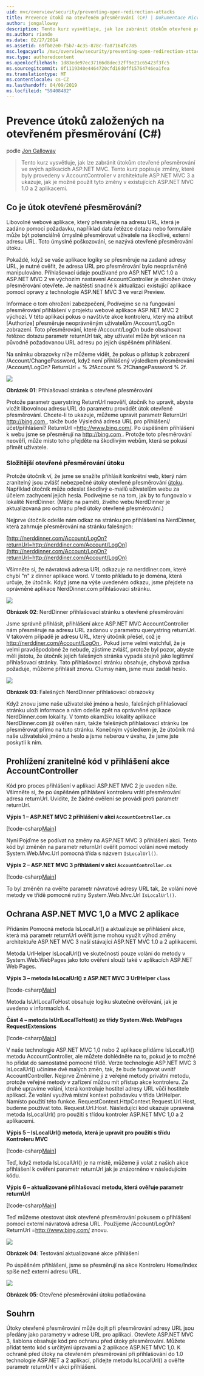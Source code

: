 ```yaml
---
uid: mvc/overview/security/preventing-open-redirection-attacks
title: Prevence útoků na otevřeném přesměrování (C#) | Dokumentace Microsoftu
author: jongalloway
description: Tento kurz vysvětluje, jak lze zabránit útokům otevřené přesměrování ve svých aplikacích ASP.NET MVC. Tento kurz popisuje změny, které mají za cíl...
ms.author: riande
ms.date: 02/27/2014
ms.assetid: 69fb02e0-f5b7-4c35-878c-fa87164fc785
msc.legacyurl: /mvc/overview/security/preventing-open-redirection-attacks
msc.type: authoredcontent
ms.openlocfilehash: 1d83ede97ec37166d8dec32ff9e21c65423f3fc5
ms.sourcegitcommit: 0f1119340e4464720cfd16d0ff15764746ea1fea
ms.translationtype: MT
ms.contentlocale: cs-CZ
ms.lasthandoff: 04/09/2019
ms.locfileid: "59408482"
---
```

# <a name="preventing-open-redirection-attacks-c"></a>Prevence útoků založených na otevřeném přesměrování (C#)

podle [Jon Galloway](https://github.com/jongalloway)

> Tento kurz vysvětluje, jak lze zabránit útokům otevřené přesměrování ve svých aplikacích ASP.NET MVC. Tento kurz popisuje změny, které byly provedeny v AccountController v architektuře ASP.NET MVC 3 a ukazuje, jak je možné použít tyto změny v existujících ASP.NET MVC 1.0 a 2 aplikacemi.


## <a name="what-is-an-open-redirection-attack"></a>Co je útok otevřené přesměrování?

Libovolné webové aplikace, který přesměruje na adresu URL, která je zadáno pomocí požadavku, například data řetězce dotazu nebo formuláře může být potenciálně úmyslně přesměrovat uživatele na škodlivé, externí adresu URL. Toto úmyslné poškozování, se nazývá otevřené přesměrování útoku.

Pokaždé, když se vaše aplikace logiky se přesměruje na zadané adresy URL, je nutné ověřit, že adresa URL pro přesměrování bylo neoprávněně manipulováno. Přihlašovací údaje používané pro ASP.NET MVC 1.0 a ASP.NET MVC 2 ve výchozím nastavení AccountController je ohrožen útoky přesměrování otevřete. Je naštěstí snadné k aktualizaci existující aplikace pomocí opravy z technologie ASP.NET MVC 3 ve verzi Preview.

Informace o tom ohrožení zabezpečení, Podívejme se na fungování přesměrování přihlášení v projektu webové aplikace ASP.NET MVC 2 výchozí. V této aplikaci pokus o navštivte akce kontroleru, který má atribut [Authorize] přesměruje neoprávněným uživatelům /Account/LogOn zobrazení. Toto přesměrování, které /Account/LogOn bude obsahovat řetězec dotazu parametr returnUrl tak, aby uživatel může být vrácen na původně požadovanou URL adresu po jejich úspěšném přihlášení.

Na snímku obrazovky níže můžeme vidět, že pokus o přístup k zobrazení /Account/ChangePassword, když není přihlášený výsledkem přesměrování /Account/LogOn? ReturnUrl = % 2fAccount % 2fChangePassword % 2f.

[![](preventing-open-redirection-attacks/_static/image2.png)](preventing-open-redirection-attacks/_static/image1.png)

**Obrázek 01**: Přihlašovací stránka s otevřené přesměrování

Protože parametr querystring ReturnUrl neověří, útočník ho upravit, abyste vložit libovolnou adresu URL do parametru provádět útok otevřené přesměrování. Chcete-li to ukazuje, můžeme upravit parametr ReturnUrl [ http://bing.com ](http://bing.com), takže bude Výsledná adresa URL pro přihlášení/účet/přihlášení? ReturnUrl =<http://www.bing.com/>. Po úspěšném přihlášení k webu jsme se přesměrují na [ http://bing.com ](http://bing.com). Protože toto přesměrování neověří, může místo toho přejděte na škodlivým webům, která se pokusí přimět uživatele.

### <a name="a-more-complex-open-redirection-attack"></a>Složitější otevřené přesměrování útoku

Protože útočník ví, že jsme se snažíte přihlásit konkrétní web, který nám zranitelný jsou zvlášť nebezpečné útoky otevřené přesměrování [útoku](https://www.microsoft.com/protect/fraud/phishing/symptoms.aspx). Například útočník může odeslat škodlivý e-mailů uživatelům webu za účelem zachycení jejich hesla. Podívejme se na tom, jak by to fungovalo v lokalitě NerdDinner. (Mějte na paměti, živého webu NerdDinner je aktualizovaná pro ochranu před útoky otevřené přesměrování.)

Nejprve útočník odešle nám odkaz na stránku pro přihlášení na NerdDinner, která zahrnuje přesměrování na stránku falešných:

[http://nerddinner.com/Account/LogOn?returnUrl=http://nerddiner.com/Account/LogOn](http://nerddinner.com/Account/LogOn?returnUrl=http://nerddiner.com/Account/LogOn)

Všimněte si, že návratová adresa URL odkazuje na nerddiner.com, které chybí "n" z dinner aplikace word. V tomto příkladu to je doména, která určuje, že útočník. Když jsme na výše uvedeném odkazu, jsme přejdete na oprávněné aplikace NerdDinner.com přihlašovací stránku.

[![](preventing-open-redirection-attacks/_static/image4.png)](preventing-open-redirection-attacks/_static/image3.png)

**Obrázek 02**: NerdDinner přihlašovací stránku s otevřené přesměrování

Jsme správně přihlásit, přihlášení akce ASP.NET MVC AccountController nám přesměruje na adresu URL zadanou v parametru querystring returnUrl. V takovém případě je adresu URL, který útočník přešel, což je [ http://nerddiner.com/Account/LogOn ](http://nerddiner.com/Account/LogOn). Pokud jsme velmi watchful, že je velmi pravděpodobné že nebude, zjistíme zvlášť, protože byl pozor, abyste měli jistotu, že útočník jejich falešných stránka vypadá stejně jako legitimní přihlašovací stránky. Tato přihlašovací stránku obsahuje, chybová zpráva požaduje, můžeme přihlásit znovu. Clumsy nám, jsme musí zadali heslo.

[![](preventing-open-redirection-attacks/_static/image6.png)](preventing-open-redirection-attacks/_static/image5.png)

**Obrázek 03**: Falešných NerdDinner přihlašovací obrazovky

Když znovu jsme naše uživatelské jméno a heslo, falešných přihlašovací stránku uloží informace a nám odešle zpět na oprávněné aplikace NerdDinner.com lokality. V tomto okamžiku lokality aplikace NerdDinner.com již ověřen nám, takže falešných přihlašovací stránku lze přesměrovat přímo na tuto stránku. Konečným výsledkem je, že útočník má naše uživatelské jméno a heslo a jsme neberou v úvahu, že jsme jste poskytli k nim.

## <a name="looking-at-the-vulnerable-code-in-the-accountcontroller-logon-action"></a>Prohlížení zranitelné kód v přihlášení akce AccountController

Kód pro proces přihlášení v aplikaci ASP.NET MVC 2 je uveden níže. Všimněte si, že po úspěšném přihlášení kontroleru vrátí přesměrování adresa returnUrl. Uvidíte, že žádné ověření se provádí proti parametr returnUrl.

**Výpis 1 – ASP.NET MVC 2 přihlášení v akci `AccountController.cs`**

[!code-csharp[Main](preventing-open-redirection-attacks/samples/sample1.cs)]

Nyní Pojďme se podívat na změny na ASP.NET MVC 3 přihlášení akci. Tento kód byl změněn na parametr returnUrl ověřit pomocí volání nové metody System.Web.Mvc.Url pomocná třída s názvem `IsLocalUrl()`.

**Výpis 2 – ASP.NET MVC 3 přihlášení v akci `AccountController.cs`**

[!code-csharp[Main](preventing-open-redirection-attacks/samples/sample2.cs)]

To byl změněn na ověřte parametr návratové adresy URL tak, že volání nové metody ve třídě pomocné rutiny System.Web.Mvc.Url `IsLocalUrl()`.

## <a name="protecting-your-aspnet-mvc-10-and-mvc-2-applications"></a>Ochrana ASP.NET MVC 1,0 a MVC 2 aplikace

Přidáním Pomocná metoda IsLocalUrl() a aktualizuje se přihlášení akce, která má parametr returnUrl ověřit jsme mohou využít výhod změny architektuře ASP.NET MVC 3 naší stávající ASP.NET MVC 1.0 a 2 aplikacemi.

Metoda UrlHelper IsLocalUrl() ve skutečnosti pouze volání do metody v System.Web.WebPages jako toto ověření slouží také v aplikacích ASP.NET Web Pages.

**Výpis 3 – metoda IsLocalUrl() z ASP.NET MVC 3 UrlHelper `class`**

[!code-csharp[Main](preventing-open-redirection-attacks/samples/sample3.cs)]

Metoda IsUrlLocalToHost obsahuje logiku skutečné ověřování, jak je uvedeno v informacích 4.

**Část 4 – metoda IsUrlLocalToHost() ze třídy System.Web.WebPages RequestExtensions**

[!code-csharp[Main](preventing-open-redirection-attacks/samples/sample4.cs)]

V naše technologie ASP.NET MVC 1,0 nebo 2 aplikace přidáme IsLocalUrl() metodu AccountController, ale můžete dohlédněte na to, pokud je to možné ho přidat do samostatné pomocné třídě. Verze technologie ASP.NET MVC 3 IsLocalUrl() učiníme dvě malých změn, tak, že bude fungovat uvnitř AccountController. Nejprve Změníme ji z veřejné metody privátní metodu, protože veřejné metody v zařízení můžou mít přístup akce kontroleru. Za druhé upravíme volání, která kontroluje hostitel adresy URL vůči hostitele aplikací. Že volání využívá místní kontext požadavku v třída UrlHelper. Namísto použití této funkce. RequestContext.HttpContext.Request.Url.Host, budeme používat toto. Request.Url.Host. Následující kód ukazuje upravená metoda IsLocalUrl() pro použití s třídou kontroler ASP.NET MVC 1,0 a 2 aplikacemi.

**Výpis 5 – IsLocalUrl() metoda, která je upravit pro použití s třídu Kontroleru MVC**

[!code-csharp[Main](preventing-open-redirection-attacks/samples/sample5.cs)]

Teď, když metoda IsLocalUrl() je na místě, můžeme ji volat z našich akce přihlášení k ověření parametr returnUrl jak je znázorněno v následujícím kódu.

**Výpis 6 – aktualizované přihlašovací metodu, která ověřuje parametr returnUrl**

[!code-csharp[Main](preventing-open-redirection-attacks/samples/sample6.cs)]

Teď můžeme otestovat útok otevřené přesměrování pokusem o přihlášení pomocí externí návratová adresa URL. Použijeme /Account/LogOn? ReturnUrl =<http://www.bing.com/> znovu.

[![](preventing-open-redirection-attacks/_static/image8.png)](preventing-open-redirection-attacks/_static/image7.png)

**Obrázek 04**: Testování aktualizované akce přihlášení

Po úspěšném přihlášení, jsme se přesměrují na akce Kontroleru Home/Index spíše než externí adresu URL.

[![](preventing-open-redirection-attacks/_static/image10.png)](preventing-open-redirection-attacks/_static/image9.png)

**Obrázek 05**: Otevřené přesměrování útoku potlačována

## <a name="summary"></a>Souhrn

Útoky otevřené přesměrování může dojít při přesměrování adresy URL jsou předány jako parametry v adrese URL pro aplikaci. Otevřete ASP.NET MVC 3, šablona obsahuje kód pro ochranu před útoky přesměrování. Můžete přidat tento kód s určitými úpravami a 2 aplikace ASP.NET MVC 1,0. K ochraně před útoky na otevřeném přesměrování při přihlašování do 1.0 technologie ASP.NET a 2 aplikací, přidejte metodu IsLocalUrl() a ověřte parametr returnUrl v akci přihlášení.
